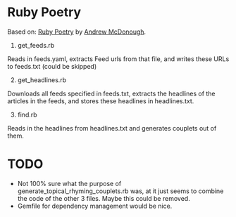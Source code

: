 # Ruby Poetry

Based on:
[Ruby Poetry](http://blog.andrewmcdonough.com/blog/2012/02/23/ruby-poetry/) by [Andrew McDonough](https://twitter.com/#!/andrewmcdonough).

1. get_feeds.rb
	
Reads in feeds.yaml, extracts Feed urls from that file, and writes these URLs to feeds.txt
(could be skipped)

2. get_headlines.rb

Downloads all feeds specified in feeds.txt, extracts the headlines of the articles in the feeds, and stores these headlines in headlines.txt.

3. find.rb 

Reads in the headlines from headlines.txt and generates couplets out of them.


# TODO
- Not 100% sure what the purpose of generate_topical_rhyming_couplets.rb was, at it just seems to combine the code of the other 3 files. Maybe this could be removed.
- Gemfile for dependency management would be nice.
